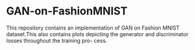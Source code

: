 # GAN-on-FashionMNIST

This repository contains an implementation of GAN on Fashion MNIST dataset.This also contains plots depicting the generator and discriminator losses throughout the training pro-
cess.
